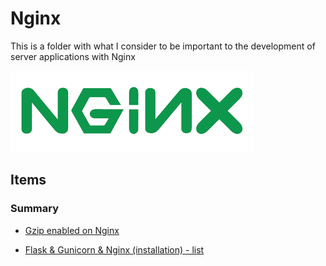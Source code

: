 # Nginx

This is a folder with what I consider to be important to the development of server applications with Nginx

[![nginx](nginx.png)](https://www.nginx.com/)

## Items

### Summary

- [Gzip enabled on Nginx](https://www.digitalocean.com/community/tutorials/how-to-improve-website-performance-using-gzip-and-nginx-on-ubuntu-20-04)

- [Flask & Gunicorn & Nginx (installation) - list](https://www.digitalocean.com/community/tutorial_collections/how-to-serve-flask-applications-with-gunicorn-and-nginx)
